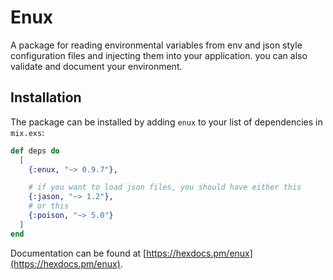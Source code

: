 # Enux

A package for reading environmental variables from env and json style configuration files and injecting them into your application.
you can also validate and document your environment.

## Installation

The package can be installed by adding `enux` to your list of dependencies in `mix.exs`:

```elixir
def deps do
  [
    {:enux, "~> 0.9.7"},

    # if you want to load json files, you should have either this
    {:jason, "~> 1.2"},
    # or this
    {:poison, "~> 5.0"}
  ]
end
```

Documentation can be found at [https://hexdocs.pm/enux](https://hexdocs.pm/enux).
